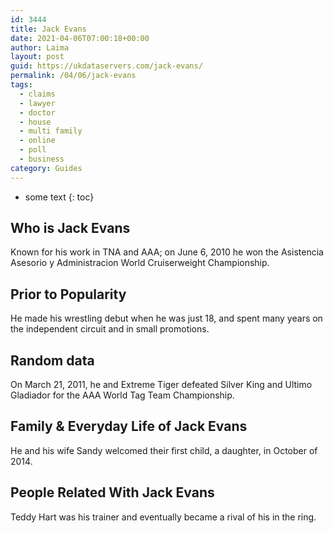 ```yaml
---
id: 3444
title: Jack Evans
date: 2021-04-06T07:00:18+00:00
author: Laima
layout: post
guid: https://ukdataservers.com/jack-evans/
permalink: /04/06/jack-evans
tags:
  - claims
  - lawyer
  - doctor
  - house
  - multi family
  - online
  - poll
  - business
category: Guides
---
```


* some text
{: toc}


## Who is Jack Evans
                  
                  
                  
Known for his work in TNA and AAA; on June 6, 2010 he won the Asistencia Asesorio y Administracion World Cruiserweight Championship.
                  
              
            
              
            
                
                
                
## Prior to Popularity
                  
                  
                  
He made his wrestling debut when he was just 18, and spent many years on the independent circuit and in small promotions.
                  
              
            
              
            
                
                
                
## Random data
                  
                  
                  
On March 21, 2011, he and Extreme Tiger defeated Silver King and Ultimo Gladiador for the AAA World Tag Team Championship.
                  
              
            
              
            
                
                
                
## Family & Everyday Life of Jack Evans
                  
                  
                  
He and his wife Sandy welcomed their first child, a daughter, in October of 2014.
                  
              
            
              
            
                
                
                
## People Related With Jack Evans
                  
                  
                  
Teddy Hart was his trainer and eventually became a rival of his in the ring.
                  
              
            
              
            
                
              
            
              
              
            
            
              
            
          
          
          